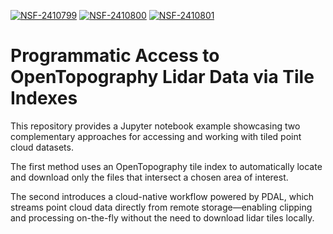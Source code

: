 [![NSF-2410799](https://img.shields.io/badge/NSF-2410799-blue.svg)](https://nsf.gov/awardsearch/showAward?AWD_ID=2410799)
[![NSF-2410800](https://img.shields.io/badge/NSF-2410800-blue.svg)](https://nsf.gov/awardsearch/showAward?AWD_ID=2410800)
[![NSF-2410801](https://img.shields.io/badge/NSF-2410801-blue.svg)](https://nsf.gov/awardsearch/showAward?AWD_ID=2410801)

# Programmatic Access to OpenTopography Lidar Data via Tile Indexes
This repository provides a Jupyter notebook example showcasing two complementary approaches for accessing and working with tiled point cloud datasets.

The first method uses an OpenTopography tile index to automatically locate and download only the files that intersect a chosen area of interest.

The second introduces a cloud-native workflow powered by PDAL, which streams point cloud data directly from remote storage—enabling clipping and processing on-the-fly without the need to download lidar tiles locally.

